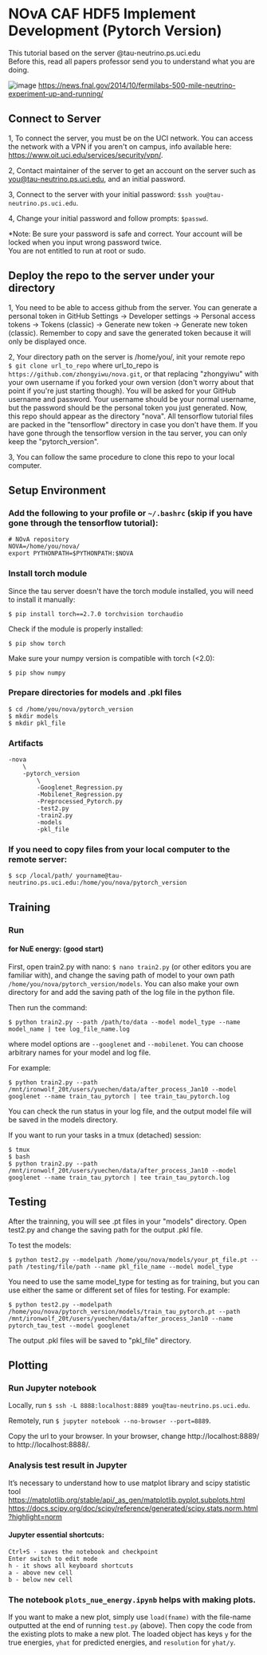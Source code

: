 # NOvA CAF HDF5 Implement Development (Pytorch Version) 
This tutorial based on the server @tau-neutrino.ps.uci.edu  
Before this, read all papers professor send you to understand what you are doing.

 ![image](https://user-images.githubusercontent.com/80438168/169384112-ba0c39ed-f50a-4a03-bf0f-301b3690cc56.png)
https://news.fnal.gov/2014/10/fermilabs-500-mile-neutrino-experiment-up-and-running/

## Connect to Server
1, To connect the server, you must be on the UCI network. You can access the network with a VPN if you aren't on campus, info available here: https://www.oit.uci.edu/services/security/vpn/.

2, Contact maintainer of the server to get an account on the server such as you@tau-neutrino.ps.uci.edu, and an initial password.  

3, Connect to the server with your initial password:  ```$ssh you@tau-neutrino.ps.uci.edu```.

4, Change your initial password and follow prompts:  ```$passwd```.

*Note: Be sure your password is safe and correct. Your account will be locked when you input wrong password twice.  
You are not entitled to run at root or sudo.

## Deploy the repo to the server under your directory
1, You need to be able to access github from the server. You can generate a personal token in GitHub Settings -> Developer settings -> Personal access tokens -> Tokens (classic) -> Generate new token -> Generate new token (classic). Remember to copy and save the generated token because it will only be displayed once.

2, Your directory path on the server is /home/you/, init your remote repo    
```$ git clone url_to_repo```
where url_to_repo is ```https://github.com/zhongyiwu/nova.git```, or that replacing "zhongyiwu" with your own username if you forked your own version (don't worry about that point if you're just starting though). You will be asked for your GitHub username and password. Your username should be your normal username, but the password should be the personal token you just generated. Now, this repo should appear as the directory "nova". 
All tensorflow tutorial files are packed in the "tensorflow" directory in case you don't have them. If you have gone through the tensorflow version in the tau server, you can only keep the "pytorch_version".

3, You can follow the same procedure to clone this repo to your local computer.

## Setup Environment
### Add the following to your profile or `~/.bashrc` (skip if you have gone through the tensorflow tutorial):
```
# NOvA repository
NOVA=/home/you/nova/
export PYTHONPATH=$PYTHONPATH:$NOVA
```

### Install torch module
Since the tau server doesn't have the torch module installed, you will need to install it manually:
```
$ pip install torch==2.7.0 torchvision torchaudio
```
Check if the module is properly installed:
```
$ pip show torch
```
Make sure your numpy version is compatible with torch (<2.0):
```
$ pip show numpy
```

### Prepare directories for models and .pkl files
```
$ cd /home/you/nova/pytorch_version
$ mkdir models
$ mkdir pkl_file
```

### Artifacts
```
-nova
    \
    -pytorch_version
        \
        -Googlenet_Regression.py
        -Mobilenet_Regression.py
        -Preprocessed_Pytorch.py
        -test2.py
        -train2.py
        -models
        -pkl_file
```

### If you need to copy files from your local computer to the remote server:
```
$ scp /local/path/ yourname@tau-neutrino.ps.uci.edu:/home/you/nova/pytorch_version
```

## Training
### Run 
#### for NuE energy: (good start)
First, open train2.py with nano: ```$ nano train2.py``` (or other editors you are familiar with), and change the saving path of model to your own path ```/home/you/nova/pytorch_version/models```. You can also make your own directory for and add the saving path of the log file in the python file.

Then run the command:
```
$ python train2.py --path /path/to/data --model model_type --name model_name | tee log_file_name.log
```

where model options are ```--googlenet``` and ```--mobilenet```. You can choose arbitrary names for your model and log file.

For example:
```
$ python train2.py --path /mnt/ironwolf_20t/users/yuechen/data/after_process_Jan10 --model googlenet --name train_tau_pytorch | tee train_tau_pytorch.log
```

You can check the run status in your log file, and the output model file will be saved in the models directory.

If you want to run your tasks in a tmux (detached) session:
```
$ tmux
$ bash
$ python train2.py --path /mnt/ironwolf_20t/users/yuechen/data/after_process_Jan10 --model googlenet --name train_tau_pytorch | tee train_tau_pytorch.log
```
## Testing
After the trainning, you will see .pt files in your "models" directory. Open test2.py and change the saving path for the output .pkl file.

To test the models:
```
$ python test2.py --modelpath /home/you/nova/models/your_pt_file.pt --path /testing/file/path --name pkl_file_name --model model_type
```

You need to use the same model_type for testing as for training, but you can use either the same or different set of files for testing. For example:
```
$ python test2.py --modelpath /home/you/nova/pytorch_version/models/train_tau_pytorch.pt --path /mnt/ironwolf_20t/users/yuechen/data/after_process_Jan10 --name pytorch_tau_test --model googlenet
```

The output .pkl files will be saved to "pkl_file" directory. 

## Plotting
### Run Jupyter notebook
Locally, run ```$ ssh -L 8888:localhost:8889 you@tau-neutrino.ps.uci.edu```.

Remotely, run ```$ jupyter notebook --no-browser --port=8889```.

Copy the url to your browser. In your browser, change http://localhost:8889/ to http://localhost:8888/.

### Analysis test result in Jupyter
It’s necessary to understand how to use matplot library and scipy statistic tool  
https://matplotlib.org/stable/api/_as_gen/matplotlib.pyplot.subplots.html
https://docs.scipy.org/doc/scipy/reference/generated/scipy.stats.norm.html?highlight=norm

#### Jupyter essential shortcuts:  
```Ctrl + Enter - executes the current cell  
Ctrl+S - saves the notebook and checkpoint  
Enter switch to edit mode  
h - it shows all keyboard shortcuts  
a -	above new cell  
b -	below new cell  
```

### The notebook `plots_nue_energy.ipynb` helps with making plots.
If you want to make a new plot, simply use `load(fname)` with the file-name outputted at the end of running `test.py` (above). Then copy the code from the existing plots to make a new plot. The loaded object has keys `y` for the true energies, `yhat` for predicted energies, and `resolution` for `yhat/y`.